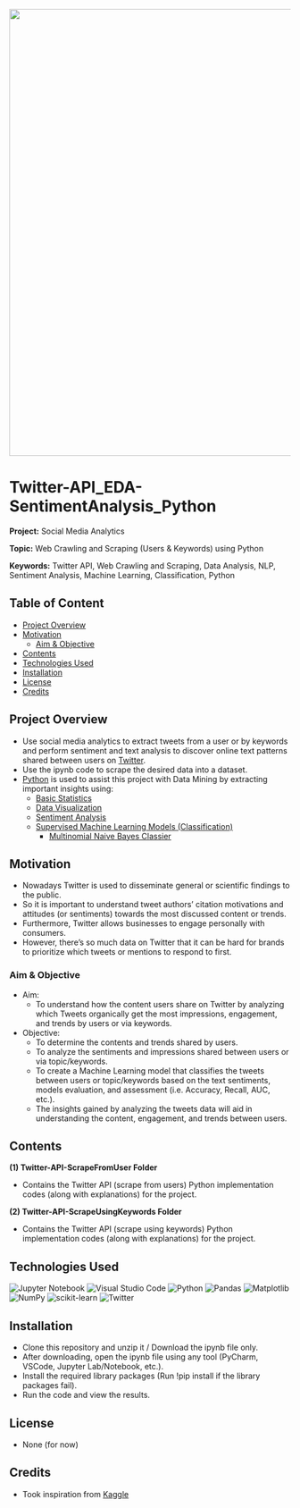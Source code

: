 <p align="center">
    <img width="800" src="https://miro.medium.com/max/1000/1*vp1M37AGMOFwCvLxVm62IA.jpeg">
</p>

# Twitter-API_EDA-SentimentAnalysis_Python

**Project:** Social Media Analytics

**Topic:** Web Crawling and Scraping (Users & Keywords) using Python

**Keywords:** Twitter API, Web Crawling and Scraping, Data Analysis, NLP, Sentiment Analysis, Machine Learning, Classification, Python



## Table of Content
- [Project Overview](#Project-Overview)
- [Motivation](#Motivation)
  - [Aim & Objective](#Aim--Objective)
- [Contents](#Contents)
- [Technologies Used](#Technologies-Used)
- [Installation](#Installation)
- [License](#License)
- [Credits](#Credits)



## Project Overview
- Use social media analytics to extract tweets from a user or by keywords and perform sentiment and text analysis to discover online text patterns shared between users on [Twitter](https://twitter.com/i/flow/login?lang=en).
- Use the ipynb code to scrape the desired data into a dataset.
- [Python](https://www.python.org/) is used to assist this project with Data Mining by extracting important insights using: 
  - [Basic Statistics](https://en.wikipedia.org/wiki/Statistics)
  - [Data Visualization](https://en.wikipedia.org/wiki/Data_and_information_visualization)
  - [Sentiment Analysis](https://en.wikipedia.org/wiki/Sentiment_analysis)
  - [Supervised Machine Learning Models (Classification)](https://en.wikipedia.org/wiki/Supervised_learning)
    - [Multinomial Naive Bayes Classier](https://en.wikipedia.org/wiki/Naive_Bayes_classifier)



## Motivation
- Nowadays Twitter is used to disseminate general or scientific findings to the public.
- So it is important to understand tweet authors’ citation motivations and attitudes (or sentiments) towards the most discussed content or trends.
- Furthermore, Twitter allows businesses to engage personally with consumers. 
- However, there’s so much data on Twitter that it can be hard for brands to prioritize which tweets or mentions to respond to first.


### Aim & Objective
- Aim: 
  - To understand how the content users share on Twitter by analyzing which Tweets organically get the most impressions, engagement, and trends by users or via keywords.
- Objective: 
  - To determine the contents and trends shared by users.
  - To analyze the sentiments and impressions shared between users or via topic/keywords.
  - To create a Machine Learning model that classifies the tweets between users or topic/keywords based on the text sentiments, models evaluation, and assessment (i.e. Accuracy, Recall, AUC, etc.). 
  - The insights gained by analyzing the tweets data will aid in understanding the content, engagement, and trends between users.



## Contents
**(1) Twitter-API-ScrapeFromUser Folder**
  - Contains the Twitter API (scrape from users) Python implementation codes (along with explanations) for the project.

**(2) Twitter-API-ScrapeUsingKeywords Folder**
  - Contains the Twitter API (scrape using keywords) Python implementation codes (along with explanations) for the project.



## Technologies Used
<p </p>

![Jupyter Notebook](https://img.shields.io/badge/jupyter-%23FA0F00.svg?style=for-the-badge&logo=jupyter&logoColor=white)
![Visual Studio Code](https://img.shields.io/badge/Visual%20Studio%20Code-0078d7.svg?style=for-the-badge&logo=visual-studio-code&logoColor=white)
![Python](https://img.shields.io/badge/python-3670A0?style=for-the-badge&logo=python&logoColor=ffdd54)
![Pandas](https://img.shields.io/badge/pandas-%23150458.svg?style=for-the-badge&logo=pandas&logoColor=white)
![Matplotlib](https://img.shields.io/badge/Matplotlib-%23#ffffff.svg?style=for-the-badge&logo=Matplotlib&logoColor=white)
![NumPy](https://img.shields.io/badge/numpy-%23013243.svg?style=for-the-badge&logo=numpy&logoColor=white)
![scikit-learn](https://img.shields.io/badge/scikit--learn-%23F7931E.svg?style=for-the-badge&logo=scikit-learn&logoColor=white)
![Twitter](https://img.shields.io/badge/Twitter-%231DA1F2.svg?style=for-the-badge&logo=Twitter&logoColor=white)

<p </p>



## Installation
- Clone this repository and unzip it / Download the ipynb file only.
- After downloading, open the ipynb file using any tool (PyCharm, VSCode, Jupyter Lab/Notebook, etc.).
- Install the required library packages (Run !pip install if the library packages fail).
- Run the code and view the results.



## License
- None (for now)



## Credits
- Took inspiration from [Kaggle](https://www.kaggle.com/)



